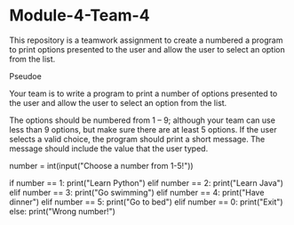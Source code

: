 # Module-4-Team-4
This repository is a teamwork assignment to create a numbered a program to print options presented to the user and allow the user to select an option from the list.

Pseudoe

Your team is to write a program to print a number of options presented to the user and allow the user to select an option from the list.

The options should be numbered from 1 – 9; although your team can use less than 9 options, but make sure there are at least 5 options. If the user selects a valid choice, the program should print a short message. The message should include the value that the user typed.

number = int(input("Choose a number from 1-5!"))

if number == 1:
    print("Learn Python")
elif number == 2:
    print("Learn Java")
elif number == 3:
    print("Go swimming")
elif number == 4:
    print("Have dinner")
elif number == 5:
    print("Go to bed")
elif number == 0:
    print("Exit")
else:
    print("Wrong number!")
